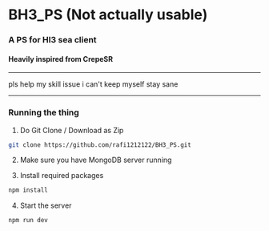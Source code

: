 # BH3_PS (Not actually usable)
### A PS for HI3 sea client
#### Heavily inspired from CrepeSR
--------------------------
pls help my skill issue i can't keep myself stay sane
__________________________
### Running the thing
1. Do Git Clone / Download as Zip

```bash
git clone https://github.com/rafi1212122/BH3_PS.git 
```

2. Make sure you have MongoDB server running

3. Install required packages

```bash
npm install 
```

4. Start the server
```bash
npm run dev
```
